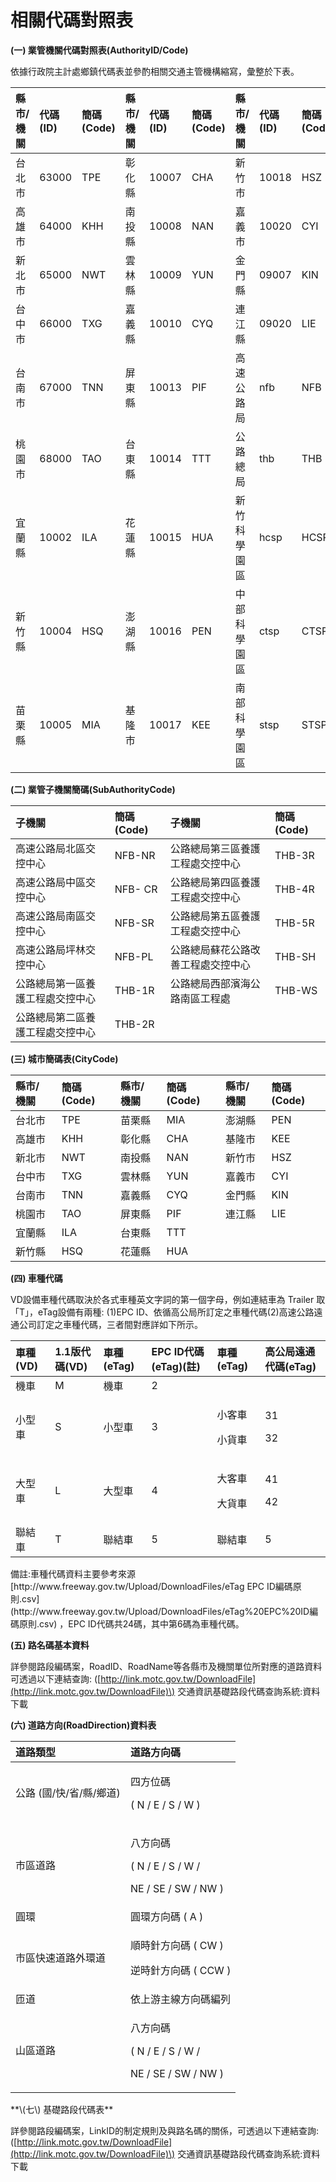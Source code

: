 # 相關代碼對照表

**\(一\) 業管機關代碼對照表\(AuthorityID/Code\)** 

依據行政院主計處鄉鎮代碼表並參酌相關交通主管機構縮寫，彙整於下表。

| 縣市/ 機關 | 代碼 \(ID\) | 簡碼 \(Code\) | 縣市/ 機關 | 代碼 \(ID\) | 簡碼 \(Code\) | 縣市/ 機關 | 代碼 \(ID\) | 簡碼 \(Code\) |
| :--- | :--- | :--- | :--- | :--- | :--- | :--- | :--- | :--- |
| 台北市 | 63000 | TPE | 彰化縣 | 10007 | CHA | 新竹市 | 10018 | HSZ |
| 高雄市 | 64000 | KHH | 南投縣 | 10008 | NAN | 嘉義市 | 10020 | CYI |
| 新北市 | 65000 | NWT | 雲林縣 | 10009 | YUN | 金門縣 | 09007 | KIN |
| 台中市 | 66000 | TXG | 嘉義縣 | 10010 | CYQ | 連江縣 | 09020 | LIE |
| 台南市 | 67000 | TNN | 屏東縣 | 10013 | PIF | 高速公路局 | nfb | NFB |
| 桃園市 | 68000 | TAO | 台東縣 | 10014 | TTT | 公路總局 | thb | THB |
| 宜蘭縣 | 10002 | ILA | 花蓮縣 | 10015 | HUA | 新竹科學園區 | hcsp | HCSP |
| 新竹縣 | 10004 | HSQ | 澎湖縣 | 10016 | PEN | 中部科學園區 | ctsp | CTSP |
| 苗栗縣 | 10005 | MIA | 基隆市 | 10017 | KEE | 南部科學園區 | stsp | STSP |

**\(二\) 業管子機關簡碼\(SubAuthorityCode\)**

| 子機關 | 簡碼 \(Code\) | 子機關 | 簡碼 \(Code\) |
| :--- | :--- | :--- | :--- |
| 高速公路局北區交控中心 | NFB-NR | 公路總局第三區養護工程處交控中心 | THB-3R |
| 高速公路局中區交控中心 | NFB- CR | 公路總局第四區養護工程處交控中心 | THB-4R |
| 高速公路局南區交控中心 | NFB-SR | 公路總局第五區養護工程處交控中心 | THB-5R |
| 高速公路局坪林交控中心 | NFB-PL | 公路總局蘇花公路改善工程處交控中心 | THB-SH |
| 公路總局第一區養護工程處交控中心 | THB-1R | 公路總局西部濱海公路南區工程處 | THB-WS |
| 公路總局第二區養護工程處交控中心 | THB-2R |  |  |

**\(三\) 城市簡碼表\(CityCode\)**

| 縣市/ 機關 | 簡碼 \(Code\) | 縣市/ 機關 | 簡碼 \(Code\) | 縣市/ 機關 | 簡碼 \(Code\) |
| :--- | :--- | :--- | :--- | :--- | :--- |
| 台北市 | TPE | 苗栗縣 | MIA | 澎湖縣 | PEN |
| 高雄市 | KHH | 彰化縣 | CHA | 基隆市 | KEE |
| 新北市 | NWT | 南投縣 | NAN | 新竹市 | HSZ |
| 台中市 | TXG | 雲林縣 | YUN | 嘉義市 | CYI |
| 台南市 | TNN | 嘉義縣 | CYQ | 金門縣 | KIN |
| 桃園市 | TAO | 屏東縣 | PIF | 連江縣 | LIE |
| 宜蘭縣 | ILA | 台東縣 | TTT |  |  |
| 新竹縣 | HSQ | 花蓮縣 | HUA |  |  |

**\(四\) 車種代碼** 

VD設備車種代碼取決於各式車種英文字詞的第一個字母，例如連結車為 Trailer 取「T」，eTag設備有兩種: \(1\)EPC ID、依循高公局所訂定之車種代碼\(2\)高速公路遠通公司訂定之車種代碼，三者間對應詳如下所示。

<table>
  <thead>
    <tr>
      <th style="text-align:left">&#x8ECA;&#x7A2E;(VD)</th>
      <th style="text-align:left">1.1&#x7248;&#x4EE3;&#x78BC;(VD)</th>
      <th style="text-align:left">&#x8ECA;&#x7A2E;(eTag)</th>
      <th style="text-align:left">EPC ID&#x4EE3;&#x78BC;(eTag)(&#x8A3B;)</th>
      <th style="text-align:left">&#x8ECA;&#x7A2E;(eTag)</th>
      <th style="text-align:left">&#x9AD8;&#x516C;&#x5C40;&#x9060;&#x901A;&#x4EE3;&#x78BC;(eTag)</th>
    </tr>
  </thead>
  <tbody>
    <tr>
      <td style="text-align:left">&#x6A5F;&#x8ECA;</td>
      <td style="text-align:left">M</td>
      <td style="text-align:left">&#x6A5F;&#x8ECA;</td>
      <td style="text-align:left">2</td>
      <td style="text-align:left"></td>
      <td style="text-align:left"></td>
    </tr>
    <tr>
      <td style="text-align:left">&#x5C0F;&#x578B;&#x8ECA;</td>
      <td style="text-align:left">S</td>
      <td style="text-align:left">&#x5C0F;&#x578B;&#x8ECA;</td>
      <td style="text-align:left">3</td>
      <td style="text-align:left">
        <p>&#x5C0F;&#x5BA2;&#x8ECA;</p>
        <p>&#x5C0F;&#x8CA8;&#x8ECA;</p>
      </td>
      <td style="text-align:left">
        <p>31</p>
        <p>32</p>
      </td>
    </tr>
    <tr>
      <td style="text-align:left">&#x5927;&#x578B;&#x8ECA;</td>
      <td style="text-align:left">L</td>
      <td style="text-align:left">&#x5927;&#x578B;&#x8ECA;</td>
      <td style="text-align:left">4</td>
      <td style="text-align:left">
        <p>&#x5927;&#x5BA2;&#x8ECA;</p>
        <p>&#x5927;&#x8CA8;&#x8ECA;</p>
      </td>
      <td style="text-align:left">
        <p>41</p>
        <p>42</p>
      </td>
    </tr>
    <tr>
      <td style="text-align:left">&#x806F;&#x7D50;&#x8ECA;</td>
      <td style="text-align:left">T</td>
      <td style="text-align:left">&#x806F;&#x7D50;&#x8ECA;</td>
      <td style="text-align:left">5</td>
      <td style="text-align:left">&#x806F;&#x7D50;&#x8ECA;</td>
      <td style="text-align:left">5</td>
    </tr>
  </tbody>
</table>備註:車種代碼資料主要參考來源[http://www.freeway.gov.tw/Upload/DownloadFiles/eTag EPC ID編碼原則.csv](http://www.freeway.gov.tw/Upload/DownloadFiles/eTag%20EPC%20ID編碼原則.csv) ，EPC ID代碼共24碼，其中第6碼為車種代碼。



**\(五\) 路名碼基本資料**

詳參閱路段編碼案，RoadID、RoadName等各縣市及機關單位所對應的道路資料可透過以下連結查詢: \([http://link.motc.gov.tw/DownloadFile](http://link.motc.gov.tw/DownloadFile)\) 交通資訊基礎路段代碼查詢系統:資料下載

**\(六\) 道路方向\(RoadDirection\)資料表**

<table>
  <thead>
    <tr>
      <th style="text-align:left">&#x9053;&#x8DEF;&#x985E;&#x578B;</th>
      <th style="text-align:left">&#x9053;&#x8DEF;&#x65B9;&#x5411;&#x78BC;</th>
    </tr>
  </thead>
  <tbody>
    <tr>
      <td style="text-align:left">&#x516C;&#x8DEF; (&#x570B;/&#x5FEB;/&#x7701;/&#x7E23;/&#x9109;&#x9053;)</td>
      <td
      style="text-align:left">
        <p>&#x56DB;&#x65B9;&#x4F4D;&#x78BC;</p>
        <p>( N / E / S / W )</p>
        </td>
    </tr>
    <tr>
      <td style="text-align:left">&#x5E02;&#x5340;&#x9053;&#x8DEF;</td>
      <td style="text-align:left">
        <p>&#x516B;&#x65B9;&#x5411;&#x78BC;</p>
        <p>( N / E / S / W /</p>
        <p>NE / SE / SW / NW )</p>
      </td>
    </tr>
    <tr>
      <td style="text-align:left">&#x5713;&#x74B0;</td>
      <td style="text-align:left">&#x5713;&#x74B0;&#x65B9;&#x5411;&#x78BC; ( A )</td>
    </tr>
    <tr>
      <td style="text-align:left">&#x5E02;&#x5340;&#x5FEB;&#x901F;&#x9053;&#x8DEF;&#x5916;&#x74B0;&#x9053;</td>
      <td
      style="text-align:left">
        <p>&#x9806;&#x6642;&#x91DD;&#x65B9;&#x5411;&#x78BC; ( CW )</p>
        <p>&#x9006;&#x6642;&#x91DD;&#x65B9;&#x5411;&#x78BC; ( CCW )</p>
        </td>
    </tr>
    <tr>
      <td style="text-align:left">&#x531D;&#x9053;</td>
      <td style="text-align:left">&#x4F9D;&#x4E0A;&#x6E38;&#x4E3B;&#x7DDA;&#x65B9;&#x5411;&#x78BC;&#x7DE8;&#x5217;</td>
    </tr>
    <tr>
      <td style="text-align:left">&#x5C71;&#x5340;&#x9053;&#x8DEF;</td>
      <td style="text-align:left">
        <p>&#x516B;&#x65B9;&#x5411;&#x78BC;</p>
        <p>( N / E / S / W /</p>
        <p>NE / SE / SW / NW )</p>
      </td>
    </tr>
  </tbody>
</table> **\(七\) 基礎路段代碼表** 

詳參閱路段編碼案，LinkID的制定規則及與路名碼的關係，可透過以下連結查詢: \([http://link.motc.gov.tw/DownloadFile](http://link.motc.gov.tw/DownloadFile)\) 交通資訊基礎路段代碼查詢系統:資料下載

